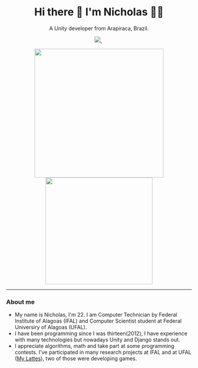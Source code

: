 <!--
**MarechalLima/MarechalLima** is a ✨ _special_ ✨ repository because its `README.md` (this file) appears on your GitHub profile.

Here are some ideas to get you started:

- 🔭 I’m currently working on ...
- 🌱 I’m currently learning ...
- 👯 I’m looking to collaborate on ...
- 🤔 I’m looking for help with ...
- 💬 Ask me about ...
- 📫 How to reach me: ...
- 😄 Pronouns: ...
- ⚡ Fun fact: ...
-->
<h1 align='center'>
  Hi there 👋 I'm Nicholas 👨‍💻
</h1>

<p align='center'>
  A Unity developer from Arapiraca, Brazil.
</p>

<p align='center'>
  <a href="https://www.linkedin.com/in/nicholas-lima-de-souza-silva-707958137/">
    <img src="https://img.shields.io/badge/linkedin-%230077B5.svg?&style=for-the-badge&logo=linkedin&logoColor=white" />
  </a>&nbsp;
</p>

<p align='center'>
  <a href="#"><img src="https://github-readme-stats.vercel.app/api?username=MarechalLima&show_icons=true&count_private=true&theme=dracula" width="350"></a>
  <img src="https://github-readme-stats.vercel.app/api/top-langs/?username=MarechalLima&layout=compact&theme=dracula" width="290">
</p>

---
### About me

- My name is Nicholas, I'm 22. I am Computer Technician by Federal Institute of Alagoas (IFAL) and Computer Scientist student at Federal Universiry of Alagoas (UFAL).
- I have been programming since I was thirteen(2012), I have experience with many technologies but nowadays Unity and Django stands out.
- I appreciate algorithms, math and take part at some programming contests. I've participated in many research projects at IFAL and at UFAL (<a href="http://lattes.cnpq.br/1623506691242184">My Lattes</a>), two of those were developing games.
